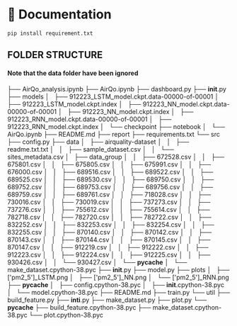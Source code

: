 # 📖 Documentation

`pip install requirement.txt`

## FOLDER STRUCTURE

#### Note that the data folder have been ignored

├── AirQo_analysis.ipynb
├── AirQo.ipynb
├── dashboard.py
├── **init**.py
├── models
│   ├── 912223_LSTM_model.ckpt.data-00000-of-00001
│   ├── 912223_LSTM_model.ckpt.index
│   ├── 912223_NN_model.ckpt.data-00000-of-00001
│   ├── 912223_NN_model.ckpt.index
│   ├── 912223_RNN_model.ckpt.data-00000-of-00001
│   ├── 912223_RNN_model.ckpt.index
│   └── checkpoint
├── notebook
│   └── AirQo.ipynb
├── README.md
├── report
├── requirements.txt
└── src
├── config.py
├── data
│   ├── airquality-dataset
│   │   ├── readme.txt.txt
│   │   ├── sample_dataset.csv
│   │   └── sites_metadata.csv
│   ├── data_group
│   │   ├── 672528.csv
│   │   ├── 675801.csv
│   │   ├── 675805.csv
│   │   ├── 675991.csv
│   │   ├── 676000.csv
│   │   ├── 689516.csv
│   │   ├── 689522.csv
│   │   ├── 689525.csv
│   │   ├── 689530.csv
│   │   ├── 689750.csv
│   │   ├── 689752.csv
│   │   ├── 689753.csv
│   │   ├── 689756.csv
│   │   ├── 689759.csv
│   │   ├── 689761.csv
│   │   ├── 718028.csv
│   │   ├── 730016.csv
│   │   ├── 730019.csv
│   │   ├── 737273.csv
│   │   ├── 737276.csv
│   │   ├── 755612.csv
│   │   ├── 755614.csv
│   │   ├── 782718.csv
│   │   ├── 782720.csv
│   │   ├── 782722.csv
│   │   ├── 832252.csv
│   │   ├── 832253.csv
│   │   ├── 832254.csv
│   │   ├── 832255.csv
│   │   ├── 870140.csv
│   │   ├── 870142.csv
│   │   ├── 870143.csv
│   │   ├── 870144.csv
│   │   ├── 870145.csv
│   │   ├── 870147.csv
│   │   ├── 912219.csv
│   │   ├── 912222.csv
│   │   ├── 912223.csv
│   │   ├── 912224.csv
│   │   ├── 912225.csv
│   │   ├── 930426.csv
│   │   └── 930427.csv
│   └── **pycache**
│   └── make_dataset.cpython-38.pyc
├── **init**.py
├── model.py
├── plots
│   ├── ['pm2_5']\_LSTM.png
│   ├── ['pm2_5']\_NN.png
│   └── ['pm2_5']\_RNN.png
├── **pycache**
│   ├── config.cpython-38.pyc
│   ├── **init**.cpython-38.pyc
│   └── model.cpython-38.pyc
├── README.md
├── train.py
└── util
├── build_feature.py
├── **inti**.py
├── make_dataset.py
├── plot.py
└── **pycache**
├── build_feature.cpython-38.pyc
├── make_dataset.cpython-38.pyc
└── plot.cpython-38.pyc
